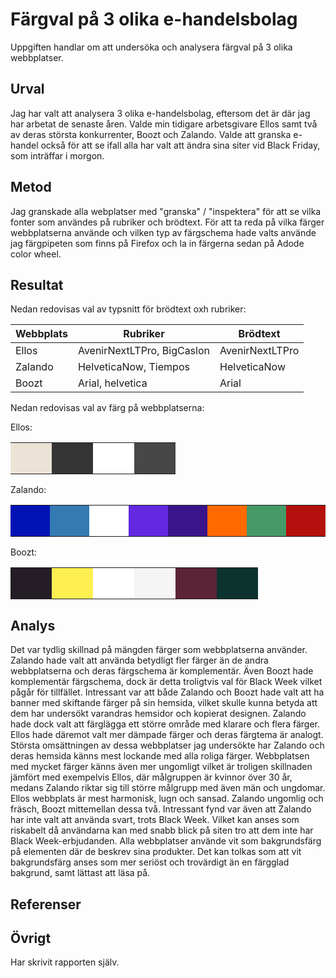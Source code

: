 Färgval på 3 olika e-handelsbolag
=======================

Uppgiften handlar om att undersöka och analysera färgval på 3 olika webbplatser.

Urval
-----------------------
Jag har valt att analysera 3 olika e-handelsbolag, eftersom det är där jag har arbetat de senaste åren. Valde min tidigare arbetsgivare Ellos samt två av deras största konkurrenter, Boozt och Zalando. Valde att granska e-handel också för att se ifall alla har valt att ändra sina siter vid Black Friday, som inträffar i morgon.


Metod
-----------------------
Jag granskade alla webplatser med "granska" / "inspektera" för att se vilka fonter som användes på rubriker och brödtext. För att ta reda på vilka färger webbplatserna använde och vilken typ av färgschema hade valts använde jag färgpipeten som finns på Firefox och la in färgerna sedan på Adode color wheel.

Resultat
-----------------------

Nedan redovisas val av typsnitt för brödtext oxh rubriker:

| Webbplats         |Rubriker           |Brödtext           |
|-------------------|-------------------|-------------------|
| Ellos             |AvenirNextLTPro, BigCaslon             |AvenirNextLTPro      |
| Zalando           |HelveticaNow, Tiempos                  |HelveticaNow         |
| Boozt             |Arial, helvetica                       |Arial                |

Nedan redovisas val av färg på webbplatserna:

Ellos:
<table class= "colortable">
<tr>
<td style="height: 50px; width: 50px; background-color: #ECE3D7">
<td style="height: 50px; width: 50px; background-color: #343434">
<td style="height: 50px; width: 50px; background-color: #ffffff">
<td style="height: 50px; width: 50px; background-color: #474747">
</tr>
</table>

Zalando:
<table class= "colortable">
<tr>
<td style="height: 50px; width: 50px; background-color: #0213B6">
<td style="height: 50px; width: 50px; background-color: #347bb2">
<td style="height: 50px; width: 50px; background-color: #ffffff">
<td style="height: 50px; width: 50px; background-color: #6328e0">
<td style="height: 50px; width: 50px; background-color: #3A148B">
<td style="height: 50px; width: 50px; background-color: #FF6900">
<td style="height: 50px; width: 50px; background-color: #449967">
<td style="height: 50px; width: 50px; background-color: #b4100d">
</tr>
</table>

Boozt:
<table class= "colortable">
<tr>
<td style="height: 50px; width: 50px; background-color: #241D26">
<td style="height: 50px; width: 50px; background-color: #FDEF50">
<td style="height: 50px; width: 50px; background-color: #FFFFFF">
<td style="height: 50px; width: 50px; background-color: #F5F5F5">
<td style="height: 50px; width: 50px; background-color: #5c2437">
<td style="height: 50px; width: 50px; background-color: #0d332e">
</tr>

</table>

Analys
-----------------------

Det var tydlig skillnad på mängden färger som webbplatserna använder. Zalando hade valt att använda betydligt fler färger än de andra webbplatserna och deras färgschema är komplementär. Även Boozt hade komplementär färgschema, dock är detta troligtvis val för Black Week vilket pågår för tillfället. Intressant var att både Zalando och Boozt hade valt att ha banner med skiftande färger på sin hemsida, vilket skulle kunna betyda att dem har undersökt varandras hemsidor och kopierat designen. Zalando hade dock valt att färglägga ett större område med klarare och flera färger.
Ellos hade däremot valt mer dämpade färger och deras färgtema är analogt. 
Största omsättningen av dessa webbplatser jag undersökte har Zalando och deras hemsida känns mest lockande med alla roliga färger. Webbplatsen med mycket färger känns även mer ungomligt vilket är troligen skillnaden jämfört med exempelvis Ellos, där målgruppen är kvinnor över 30 år, medans Zalando riktar sig till större målgrupp med även män och ungdomar. 
Ellos webbplats är mest harmonisk, lugn och sansad. Zalando ungomlig och fräsch, Boozt mittemellan dessa två.
Intressant fynd var även att Zalando har inte valt att använda svart, trots Black Week. Vilket kan anses som riskabelt då användarna kan med snabb blick på siten tro att dem inte har Black Week-erbjudanden.
Alla webbplatser använde vit som bakgrundsfärg på elementen där de beskrev sina produkter. Det kan tolkas som att vit bakgrundsfärg anses som mer seriöst och trovärdigt än en färgglad bakgrund, samt lättast att läsa på.

Referenser
-----------------------

Övrigt
-----------------------
Har skrivit rapporten själv.